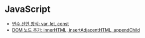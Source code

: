 # JavaScript


- [변수 선언 방식: var, let, const](variable.md)
- [DOM 노드 추가: innerHTML, insertAdjacentHTML, appendChild](innerHTML.md)
